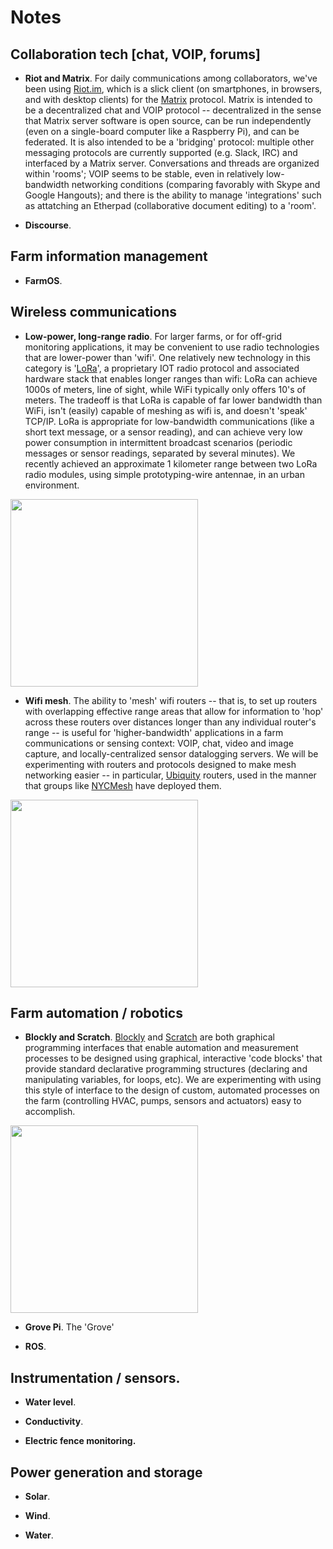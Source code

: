 
# Notes 
<!--<img src="resources/profile_pic.png" id="profile_pic"/>-->


## Collaboration tech [chat, VOIP, forums] 

- **Riot and Matrix**. For daily communications among collaborators, we've been using [Riot.im](http://riot.im), which is a slick client (on smartphones, in browsers, and with desktop clients) for the [Matrix](http://matrix.org) protocol.  Matrix is intended to be a decentralized chat and VOIP protocol -- decentralized in the sense that Matrix server software is open source, can be run independently (even on a single-board computer like a Raspberry Pi), and can be federated.  It is also intended to be a 'bridging' protocol:  multiple other messaging protocols are currently supported (e.g. Slack, IRC) and interfaced by a Matrix server. Conversations and threads are organized within 'rooms'; VOIP seems to be stable, even in relatively low-bandwidth networking conditions (comparing favorably with Skype and Google Hangouts); and there is the ability to manage 'integrations' such as attatching an Etherpad (collaborative document editing) to a 'room'.

- **Discourse**.

## Farm information management

- **FarmOS**.

## Wireless communications

- **Low-power, long-range radio**. For larger farms, or for off-grid monitoring applications, it may be convenient to use radio technologies that are lower-power than 'wifi'.  One relatively new technology in this category is '[LoRa](https://www.digikey.com/en/articles/techzone/2016/nov/lorawan-part-1-15-km-wireless-10-year-battery-life-iot)', a proprietary IOT radio protocol and associated hardware stack that enables longer ranges than wifi:  LoRa can achieve 1000s of meters, line of sight, while WiFi typically only offers 10's of meters.  The tradeoff is that LoRa is capable of far lower bandwidth than WiFi, isn't (easily) capable of meshing as wifi is, and doesn't 'speak' TCP/IP.  LoRa is appropriate for low-bandwidth communications (like a short text message, or a sensor reading), and can achieve very low power consumption in intermittent broadcast scenarios (periodic messages or sensor readings, separated by several minutes). We recently achieved an approximate 1 kilometer range between two LoRa radio modules, using simple prototyping-wire antennae, in an urban environment.

<a href="resources/lora_test.png"><img src="resources/lora_test.png" width=300></a>

- **Wifi mesh**. The ability to 'mesh' wifi routers -- that is, to set up routers with overlapping effective range areas that allow for information to 'hop' across these routers over distances longer than any individual router's range -- is useful for 'higher-bandwidth' applications in a farm communications or sensing context:  VOIP, chat, video and image capture, and locally-centralized sensor datalogging servers.  We will be experimenting with routers and protocols designed to make mesh networking easier -- in particular, [Ubiquity](https://www.ubnt.com/products/#default) routers, used in the manner that groups like [NYCMesh](https://nycmesh.net) have deployed them. 

<a href="resources/ubiquity.png"><img src="resources/ubiquity.png" width=300></a>

## Farm automation / robotics

- **Blockly and Scratch**.  [Blockly](https://developers.google.com/blockly/) and [Scratch](https://scratch.mit.edu/) are both graphical programming interfaces that enable automation and measurement processes to be designed using graphical, interactive 'code blocks' that provide standard declarative programming structures (declaring and manipulating variables, for loops, etc).  We are experimenting with using this style of interface to the design of custom, automated processes on the farm (controlling HVAC, pumps, sensors and actuators) easy to accomplish.

<a href="resources/blockly.png"><img src="resources/blockly.png" width=300></a>

- **Grove Pi**.  The 'Grove' 

- **ROS**.

## Instrumentation / sensors.

- **Water level**.

- **Conductivity**.

- **Electric fence monitoring.**

## Power generation and storage

- **Solar**.

- **Wind**.

- **Water**.





<!--
**[Blockchain 001](blockchain1.html)**. Thoughts on how and whether the blockchain enhances autonomy and solidarity.  

#**[Blockchain 002](blockchain1.html)**. How to use the blockchain in particular applications. 
-->

